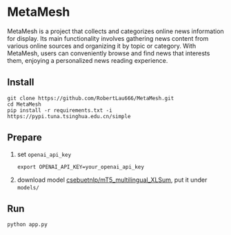 # MetaMesh
MetaMesh is a project that collects and categorizes online news information for display. Its main functionality involves gathering news content from various online sources and organizing it by topic or category. With MetaMesh, users can conveniently browse and find news that interests them, enjoying a personalized news reading experience.
## Install
```
git clone https://github.com/RobertLau666/MetaMesh.git
cd MetaMesh
pip install -r requirements.txt -i https://pypi.tuna.tsinghua.edu.cn/simple
```
## Prepare
1. set ```openai_api_key```
   ```
   export OPENAI_API_KEY=your_openai_api_key
   ```
2. download model [csebuetnlp/mT5_multilingual_XLSum](https://huggingface.co/csebuetnlp/mT5_multilingual_XLSum), put it under ```models/```

## Run
```
python app.py
```
